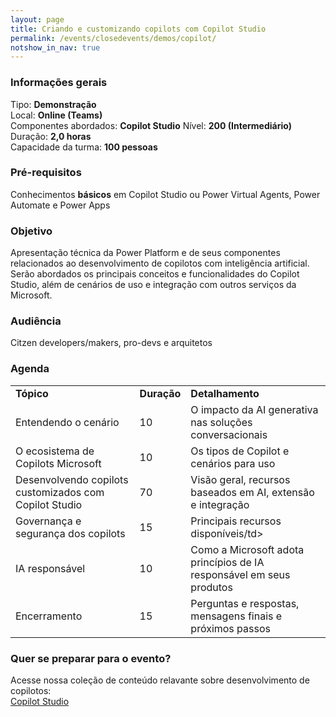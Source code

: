 ```yaml
---
layout: page
title: Criando e customizando copilots com Copilot Studio
permalink: /events/closedevents/demos/copilot/
notshow_in_nav: true
---
```


### Informações gerais

Tipo: **Demonstração**  
Local: **Online (Teams)**  
Componentes abordados: **Copilot Studio**
Nível: **200 (Intermediário)**  
Duração: **2,0 horas**  
Capacidade da turma: **100 pessoas**  

### Pré-requisitos

Conhecimentos **básicos** em Copilot Studio ou Power Virtual Agents, Power Automate e Power Apps

### Objetivo

Apresentação técnica da Power Platform e de seus componentes relacionados ao desenvolvimento de copilotos com inteligência artificial. Serão abordados os principais conceitos e funcionalidades do Copilot Studio, além de cenários de uso e integração com outros serviços da Microsoft.

### Audiência

Citzen developers/makers, pro-devs e arquitetos

### Agenda

<table class="tablewborders">
<tbody align="left">
  <tr>
    <td><b>Tópico</b></td>
    <td><b>Duração</b></td>
    <td><b>Detalhamento</b></td>
  </tr>
  <tr>
    <td>Entendendo o cenário</td>
    <td>10</td>
    <td>O impacto da AI generativa nas soluções conversacionais</td>
  </tr>
  <tr>
    <td>O ecosistema de Copilots Microsoft</td>
    <td>10</td>
    <td>Os tipos de Copilot e cenários para uso</td>
  </tr>
  <tr>
    <td>Desenvolvendo copilots customizados com Copilot Studio</td>
    <td>70</td>
    <td>Visão geral, recursos baseados em AI, extensão e integração</td>
  </tr>
  <tr>
    <td>Governança e segurança dos copilots</td>
    <td>15</td>
    <td>Principais recursos disponíveis/td>
  </tr>
  <tr>
    <td>IA responsável</td>
    <td>10</td>
    <td>Como a Microsoft adota princípios de IA responsável em seus produtos </td>
  </tr>
    <tr>
    <td>Encerramento</td>
    <td>15</td>
    <td>Perguntas e respostas, mensagens finais e próximos passos</td>
  </tr>
</tbody>
</table>

### Quer se preparar para o evento?

Acesse nossa coleção de conteúdo relavante sobre desenvolvimento de copilotos:  
[Copilot Studio](../../../../getready/copilot)  
